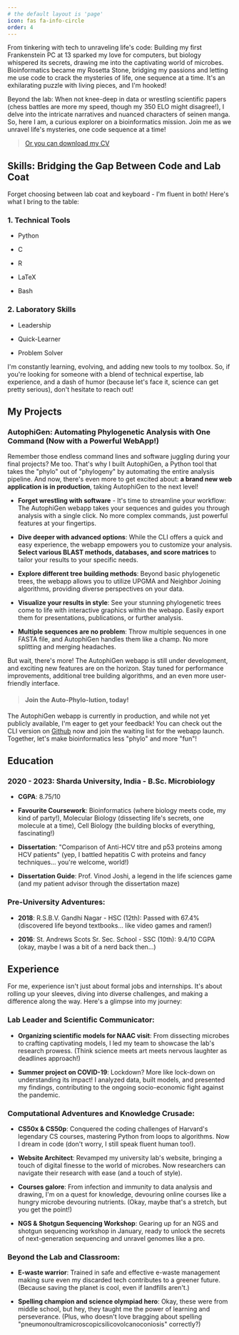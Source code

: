 ```yaml
---
# the default layout is 'page'
icon: fas fa-info-circle
order: 4
---
```

From tinkering with tech to unraveling life's code: Building my first Frankenstein PC at 13 sparked my love for computers, but biology whispered its secrets, drawing me into the captivating world of microbes. Bioinformatics became my Rosetta Stone, bridging my passions and letting me use code to crack the mysteries of life, one sequence at a time. It's an exhilarating puzzle with living pieces, and I'm hooked! 

Beyond the lab: When not knee-deep in data or wrestling scientific papers (chess battles are more my speed, though my 350 ELO might disagree!), I delve into the intricate narratives and nuanced characters of seinen manga. So, here I am, a curious explorer on a bioinformatics mission. Join me as we unravel life's mysteries, one code sequence at a time! 

> [Or you can download my CV](../assets/docs/adnan_raza_CV.pdf)

## Skills: Bridging the Gap Between Code and Lab Coat 
Forget choosing between lab coat and keyboard - I'm fluent in both! Here's what I bring to the table:
### 1. Technical Tools
- Python

- C 

- R

- LaTeX

- Bash

### 2. Laboratory Skills
- Leadership

- Quick-Learner

- Problem Solver

I'm constantly learning, evolving, and adding new tools to my toolbox. So, if you're looking for someone with a blend of technical expertise, lab experience, and a dash of humor (because let's face it, science can get pretty serious), don't hesitate to reach out! 

## My Projects
### AutophiGen: Automating Phylogenetic Analysis with One Command (Now with a Powerful WebApp!)

Remember those endless command lines and software juggling during your final projects? Me too. That's why I built AutophiGen, a Python tool that takes the "phylo" out of "phylogeny" by automating the entire analysis pipeline. And now, there's even more to get excited about: **a brand new web application is in production**, taking AutophiGen to the next level!

- **Forget wrestling with software** - It's time to streamline your workflow: The AutophiGen webapp takes your sequences and guides you through analysis with a single click. No more complex commands, just powerful features at your fingertips.

- **Dive deeper with advanced options**: While the CLI offers a quick and easy experience, the webapp empowers you to customize your analysis. **Select various BLAST methods, databases, and score matrices** to tailor your results to your specific needs.

- **Explore different tree building methods**: Beyond basic phylogenetic trees, the webapp allows you to utilize UPGMA and Neighbor Joining algorithms, providing diverse perspectives on your data.

- **Visualize your results in style**: See your stunning phylogenetic trees come to life with interactive graphics within the webapp. Easily export them for presentations, publications, or further analysis.

- **Multiple sequences are no problem**: Throw multiple sequences in one FASTA file, and AutophiGen handles them like a champ. No more splitting and merging headaches.

But wait, there's more! The AutophiGen webapp is still under development, and exciting new features are on the horizon. Stay tuned for performance improvements, additional tree building algorithms, and an even more user-friendly interface.

>#### Join the **Auto-Phylo-lution**, today!

The AutophiGen webapp is currently in production, and while not yet publicly available, I'm eager to get your feedback! You can check out the CLI version on [Github](https://www.github.com/woosflex/autiphigen) now and join the waiting list for the webapp launch. Together, let's make bioinformatics less "phylo" and more "fun"!

## Education 
### 2020 - 2023: Sharda University, India - B.Sc. Microbiology
- **CGPA**: 8.75/10

- **Favourite Coursework**: Bioinformatics (where biology meets code, my kind of party!), Molecular Biology (dissecting life's secrets, one molecule at a time), Cell Biology (the building blocks of everything, fascinating!)

- **Dissertation**: "Comparison of Anti-HCV titre and p53 proteins among HCV patients" (yep, I battled hepatitis C with proteins and fancy techniques... you're welcome, world!)

- **Dissertation Guide**:  Prof. Vinod Joshi, a legend in the life sciences game (and my patient advisor through the dissertation maze)

### Pre-University Adventures:
- **2018**: R.S.B.V. Gandhi Nagar - HSC (12th): Passed with 67.4% (discovered life beyond textbooks... like video games and ramen!)

- **2016**: St. Andrews Scots Sr. Sec. School - SSC (10th): 9.4/10 CGPA (okay, maybe I was a bit of a nerd back then...)

## Experience

For me, experience isn't just about formal jobs and internships. It's about rolling up your sleeves, diving into diverse challenges, and making a difference along the way. Here's a glimpse into my journey:
### Lab Leader and Scientific Communicator:
- **Organizing scientific models for NAAC visit**: From dissecting microbes to crafting captivating models, I led my team to showcase the lab's research prowess. (Think science meets art meets nervous laughter as deadlines approach!)

- **Summer project on COVID-19**: Lockdown? More like lock-down on understanding its impact! I analyzed data, built models, and presented my findings, contributing to the ongoing socio-economic fight against the pandemic.
### Computational Adventures and Knowledge Crusade:
- **CS50x & CS50p**: Conquered the coding challenges of Harvard's legendary CS courses, mastering Python from loops to algorithms. Now I dream in code (don't worry, I still speak fluent human too!).

- **Website Architect**: Revamped my university lab's website, bringing a touch of digital finesse to the world of microbes. Now researchers can navigate their research with ease (and a touch of style).

- **Courses galore**: From infection and immunity to data analysis and drawing, I'm on a quest for knowledge, devouring online courses like a hungry microbe devouring nutrients. (Okay, maybe that's a stretch, but you get the point!)

- **NGS & Shotgun Sequencing Workshop**: Gearing up for an NGS and shotgun sequencing workshop in January, ready to unlock the secrets of next-generation sequencing and unravel genomes like a pro.

### Beyond the Lab and Classroom: 
- **E-waste warrior**: Trained in safe and effective e-waste management making sure even my discarded tech contributes to a greener future. (Because saving the planet is cool, even if landfills aren't.)

- **Spelling champion and science olympiad hero**: Okay, these were from middle school, but hey, they taught me the power of learning and perseverance. (Plus, who doesn't love bragging about spelling "pneumonoultramicroscopicsilicovolcanoconiosis" correctly?)